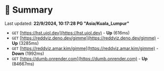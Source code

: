 # 📖 Summary
Last updated: **22/9/2024, 10:17:28 PG "Asia/Kuala_Lumpur"**

- `GET` [https://hst.ujol.dev](https://hst.ujol.dev) - **Up** (616ms)
- `GET` [https://reddviz.deno.dev/gimme](https://reddviz.deno.dev/gimme) - **Up** (3285ms)
- `GET` [https://reddviz.amar.kim/gimme](https://reddviz.amar.kim/gimme) - **Down** (1992ms)
- `GET` [https://dumb.onrender.com](https://dumb.onrender.com) - **Up** (84667ms)
